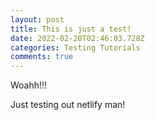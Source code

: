 ```yaml
---
layout: post
title: This is just a test!
date: 2022-02-20T02:46:03.728Z
categories: Testing Tutorials
comments: true
---
```

Woahh!!!



Just testing out netlify man!